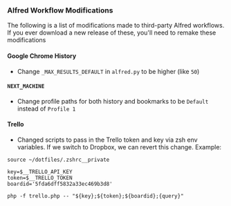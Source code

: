 ### Alfred Workflow Modifications

The following is a list of modifications made to third-party Alfred workflows. If you ever download a new release of these, you'll need to remake these modifications

#### Google Chrome History

- Change `_MAX_RESULTS_DEFAULT` in `alfred.py` to be higher (like `50`)

#### `NEXT_MACHINE`

- Change profile paths for both history and bookmarks to be `Default` instead of `Profile 1`

#### Trello

- Changed scripts to pass in the Trello token and key via zsh env variables. If we switch to Dropbox, we can revert this change. Example:

```shell
source ~/dotfiles/.zshrc__private

key=$__TRELLO_API_KEY
token=$__TRELLO_TOKEN
boardid='5fda6dff5832a33ec469b3d8'

php -f trello.php -- "${key};${token};${boardid};{query}"
```